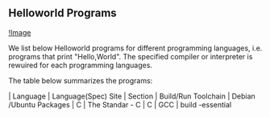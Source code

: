 ## Helloworld Programs

[!Image](./helloworld-print.pdf)

We list below Helloworld programs for different programming languages, i.e. programs that print "Hello,World". The specified compiler or interpreter is rewuired for each programming languages.


The table below summarizes the programs:

| Language | Language(Spec) Site | Section | Build/Run Toolchain | Debian /Ubuntu Packages 
| C        | The Standar - C     | C       | GCC      | build -essential
